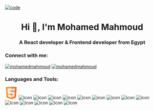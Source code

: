 <a href="https://MohamedFahmy1.github.io" target="_blank" rel="noreferrer" style="width: 100%"> <img src="https://camo.githubusercontent.com/c1dcb74cc1c1835b1d716f5051499a2814c683c806b15f04b0eba492863703e9/68747470733a2f2f63646e2e6472696262626c652e636f6d2f75736572732f3733303730332f73637265656e73686f74732f363538313234332f6176656e746f2e676966" alt="code"/> </a>

<h1 align="center">Hi 👋, I'm Mohamed Mahmoud</h1>
<h3 align="center">A React developer & Frontend developer from Egypt</h3>

<h3 align="left">Connect with me:</h3>
<p align="left">
<a href="https://www.facebook.com/profile.php?id=100001739833921" target="_blank"><img align="center" src="https://raw.githubusercontent.com/rahuldkjain/github-profile-readme-generator/master/src/images/icons/Social/facebook.svg" alt="mohamedmahmoud" height="30" width="40" /></a>
<a href="https://www.linkedin.com/in/mohamed-fahmy-580342220/" target="_blank"><img align="center" src="https://raw.githubusercontent.com/rahuldkjain/github-profile-readme-generator/master/src/images/icons/Social/linked-in-alt.svg" alt="mohamedmahmoud" height="30" width="40" /></a>
</p>

<h3 align="left">Languages and Tools:</h3>
<p align="left">
  <img src="./icons/html.png" alt="icon" height="40">
  <img scr="./icons/css-3.png" alt="icon">
  <img scr="./icons/js.png" alt="icon">
  <img scr="./icons/typescript.png" alt="icon">
  <img scr="./icons/letter-c.png" alt="icon">
  <img scr="./icons/c-sharp.png" alt="icon">
  <img scr="./icons/bootstrap.png" alt="icon">
  <img scr="./icons/jest.png" alt="icon">
  <img scr="./icons/nextjs.png" alt="icon">
  <img scr="./icons/npm.png" alt="icon">
  <img scr="./icons/photoshop.png" alt="icon">
  <img scr="./icons/react-router.png" alt="icon">
  <img scr="./icons/React.png" alt="icon">
  <img scr="./icons/redux-icon.png" alt="icon">
  <img scr="./icons/sass.png" alt="icon">
 </p>
